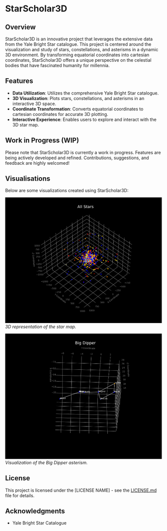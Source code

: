 # StarScholar3D

## Overview
StarScholar3D is an innovative project that leverages the extensive data from the Yale Bright Star catalogue. This project is centered around the visualization and study of stars, constellations, and asterisms in a dynamic 3D environment. By transforming equatorial coordinates into cartesian coordinates, StarScholar3D offers a unique perspective on the celestial bodies that have fascinated humanity for millennia.

## Features
- **Data Utilization**: Utilizes the comprehensive Yale Bright Star catalogue.
- **3D Visualization**: Plots stars, constellations, and asterisms in an interactive 3D space.
- **Coordinate Transformation**: Converts equatorial coordinates to cartesian coordinates for accurate 3D plotting.
- **Interactive Experience**: Enables users to explore and interact with the 3D star map.

## Work in Progress (WIP)
Please note that StarScholar3D is currently a work in progress. Features are being actively developed and refined. Contributions, suggestions, and feedback are highly welcomed!

## Visualisations
Below are some visualizations created using StarScholar3D:

![3D star map](fig_1.png)
*3D representation of the star map.*

![Big Dipper](big_dipper.png)
*Visualization of the Big Dipper asterism.*

## License
This project is licensed under the [LICENSE NAME] - see the [LICENSE.md](LICENSE.md) file for details.

## Acknowledgments
- Yale Bright Star Catalogue

